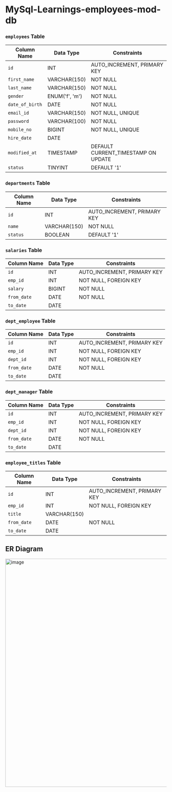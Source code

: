 # MySql-Learnings-employees-mod-db


### `employees` Table

| Column Name     | Data Type       | Constraints                            |
| --------------- | --------------- | -------------------------------------- |
| `id`            | INT             | AUTO_INCREMENT, PRIMARY KEY            |
| `first_name`    | VARCHAR(150)    | NOT NULL                               |
| `last_name`     | VARCHAR(150)    | NOT NULL                               |
| `gender`        | ENUM('f', 'm')  | NOT NULL                               |
| `date_of_birth` | DATE            | NOT NULL                               |
| `email_id`      | VARCHAR(150)    | NOT NULL, UNIQUE                       |
| `password`      | VARCHAR(100)    | NOT NULL                               |
| `mobile_no`     | BIGINT          | NOT NULL, UNIQUE                       |
| `hire_date`     | DATE            |                                        |
| `modified_at`   | TIMESTAMP        | DEFAULT CURRENT_TIMESTAMP ON UPDATE   |
| `status`        | TINYINT         | DEFAULT '1'                            |

### `departments` Table

| Column Name | Data Type    | Constraints              |
| ----------- | ------------ | ------------------------ |
| `id`        | INT          | AUTO_INCREMENT, PRIMARY KEY |
| `name`      | VARCHAR(150) | NOT NULL                |
| `status`    | BOOLEAN      | DEFAULT '1'              |

### `salaries` Table

| Column Name | Data Type | Constraints                 |
| ----------- | --------- | --------------------------- |
| `id`        | INT       | AUTO_INCREMENT, PRIMARY KEY |
| `emp_id`    | INT       | NOT NULL, FOREIGN KEY       |
| `salary`    | BIGINT    | NOT NULL                    |
| `from_date` | DATE      | NOT NULL                    |
| `to_date`   | DATE      |                             |

### `dept_employee` Table

| Column Name | Data Type | Constraints                 |
| ----------- | --------- | --------------------------- |
| `id`        | INT       | AUTO_INCREMENT, PRIMARY KEY |
| `emp_id`    | INT       | NOT NULL, FOREIGN KEY       |
| `dept_id`   | INT       | NOT NULL, FOREIGN KEY       |
| `from_date` | DATE      | NOT NULL                    |
| `to_date`   | DATE      |                             |

### `dept_manager` Table

| Column Name | Data Type | Constraints                 |
| ----------- | --------- | --------------------------- |
| `id`        | INT       | AUTO_INCREMENT, PRIMARY KEY |
| `emp_id`    | INT       | NOT NULL, FOREIGN KEY       |
| `dept_id`   | INT       | NOT NULL, FOREIGN KEY       |
| `from_date` | DATE      | NOT NULL                    |
| `to_date`   | DATE      |                             |

### `employee_titles` Table

| Column Name | Data Type | Constraints                 |
| ----------- | --------- | --------------------------- |
| `id`        | INT       | AUTO_INCREMENT, PRIMARY KEY |
| `emp_id`    | INT       | NOT NULL, FOREIGN KEY       |
| `title`     | VARCHAR(150) |                        |
| `from_date` | DATE      | NOT NULL                    |
| `to_date`   | DATE      |                             |


## ER Diagram
<img width="710" alt="image" src="https://github.com/vishali-30/MySql-Learnings-employees-mod-dbes/assets/116253142/4ba50e2c-e629-4cc0-9f95-6f721f239b8a">

